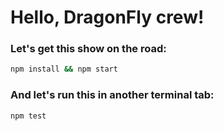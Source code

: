 # Hello, DragonFly crew!

### Let's get this show on the road:
```sh
npm install && npm start
```

### And let's run this in another terminal tab:

```sh
npm test
```

